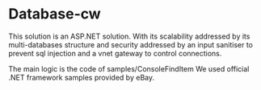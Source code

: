 # Database-cw
This solution is an ASP.NET solution.
With its scalability addressed by its multi-databases structure and security addressed by an input sanitiser to prevent sql injection and a vnet gateway to control connections.

The main logic is the code of samples/ConsoleFindItem
We used official .NET framework samples provided by eBay.

